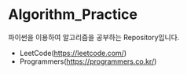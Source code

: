 # Algorithm_Practice
파이썬을 이용하여 알고리즘을 공부하는 Repository입니다.

- LeetCode(https://leetcode.com/)
- Programmers(https://programmers.co.kr/)